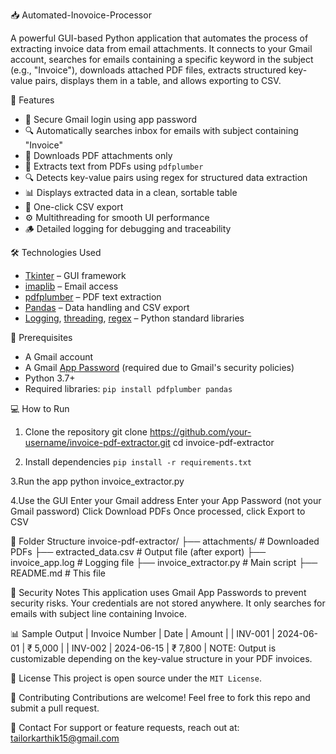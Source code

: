 📥 Automated-Inovoice-Processor


A powerful GUI-based Python application that automates the process of extracting invoice data from email attachments. 
It connects to your Gmail account, searches for emails containing a specific keyword in the subject (e.g., "Invoice"), 
downloads attached PDF files, extracts structured key-value pairs, displays them in a table, and allows exporting to CSV.


🚀 Features

- 📧 Secure Gmail login using app password
- 🔍 Automatically searches inbox for emails with subject containing "Invoice"
- 📎 Downloads PDF attachments only
- 📑 Extracts text from PDFs using `pdfplumber`
- 🔍 Detects key-value pairs using regex for structured data extraction
- 📊 Displays extracted data in a clean, sortable table
- 💾 One-click CSV export
- ⚙️ Multithreading for smooth UI performance
- 🪵 Detailed logging for debugging and traceability

🛠️ Technologies Used

- [Tkinter](w) – GUI framework
- [imaplib](w) – Email access
- [pdfplumber](w) – PDF text extraction
- [Pandas](w) – Data handling and CSV export
- [Logging](w), [threading](w), [regex](w) – Python standard libraries



🔐 Prerequisites

- A Gmail account
- A Gmail [App Password](w) (required due to Gmail's security policies)
- Python 3.7+
- Required libraries:
  `pip install pdfplumber pandas`


💻 How to Run

1. Clone the repository
   git clone https://github.com/your-username/invoice-pdf-extractor.git
   cd invoice-pdf-extractor

2. Install dependencies
   `pip install -r requirements.txt`

3.Run the app
  python invoice_extractor.py

4.Use the GUI
  Enter your Gmail address
  Enter your App Password (not your Gmail password)
  Click Download PDFs
  Once processed, click Export to CSV

📂 Folder Structure
   invoice-pdf-extractor/
   ├── attachments/         # Downloaded PDFs
   ├── extracted_data.csv   # Output file (after export)
   ├── invoice_app.log      # Logging file
   ├── invoice_extractor.py # Main script
   ├── README.md            # This file

🔐 Security Notes
   This application uses Gmail App Passwords to prevent security risks.
   Your credentials are not stored anywhere.
   It only searches for emails with subject line containing Invoice.

📊 Sample Output
   | Invoice Number | Date       | Amount  |
   | INV-001        | 2024-06-01 | ₹ 5,000 |
   | INV-002        | 2024-06-15 | ₹ 7,800 |
NOTE: Output is customizable depending on the key-value structure in your PDF invoices.

📝 License
   This project is open source under the `MIT License`.

🙌 Contributing
Contributions are welcome! Feel free to fork this repo and submit a pull request.

📧 Contact
    For support or feature requests, 
    reach out at: tailorkarthik15@gmail.com








